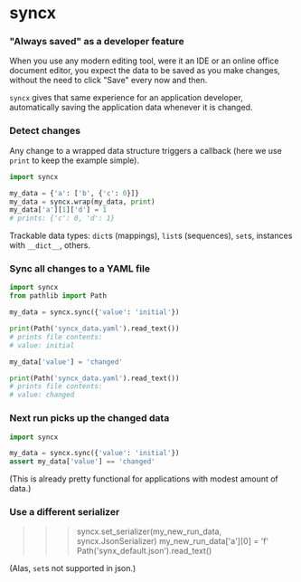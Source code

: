 # syncx

### "Always saved" as a developer feature

When you use any modern editing tool, were it an IDE or an online office document editor, you
expect the data to be saved as you make changes, without the need to click "Save" every now and
then.

`syncx` gives that same experience for an application developer, automatically saving the application
data whenever it is changed.

### Detect changes

Any change to a wrapped data structure triggers a callback (here we use `print` to keep the example
simple).

```python
import syncx

my_data = {'a': ['b', {'c': 0}]}
my_data = syncx.wrap(my_data, print)
my_data['a'][1]['d'] = 1
# prints: {'c': 0, 'd': 1}
```

Trackable data types: `dict`s (mappings), `list`s (sequences), `set`s, instances with `__dict__`,
others.

### Sync all changes to a YAML file

```python
import syncx
from pathlib import Path

my_data = syncx.sync({'value': 'initial'})

print(Path('syncx_data.yaml').read_text())
# prints file contents:
# value: initial

my_data['value'] = 'changed'

print(Path('syncx_data.yaml').read_text())
# prints file contents:
# value: changed
```

### Next run picks up the changed data

```python
import syncx

my_data = syncx.sync({'value': 'initial'})
assert my_data['value'] == 'changed'
```

(This is already pretty functional for applications with modest amount of data.)

### Use a different serializer

>>> syncx.set_serializer(my_new_run_data, syncx.JsonSerializer)
>>> my_new_run_data['a'][0] = 'f'
>>> Path('synx_default.json').read_text()


(Alas, `set`s not supported in json.)
